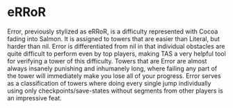 # eRRoR

Error, previously stylized as eRRoR, is a difficulty represented with Cocoa fading into Salmon. It is assigned to towers that are easier than Literal, but harder than nil. Error is differentiated from nil in that individual obstacles are quite difficult to perform even by top players, making TAS a very helpful tool for verifying a tower of this difficulty. Towers that are Error are almost always insanely punishing and inhumanely long, where failing any part of the tower will immediately make you lose all of your progress. Error serves as a classification of towers where doing every single jump individually using only checkpoints/save-states without segments from other players is an impressive feat.